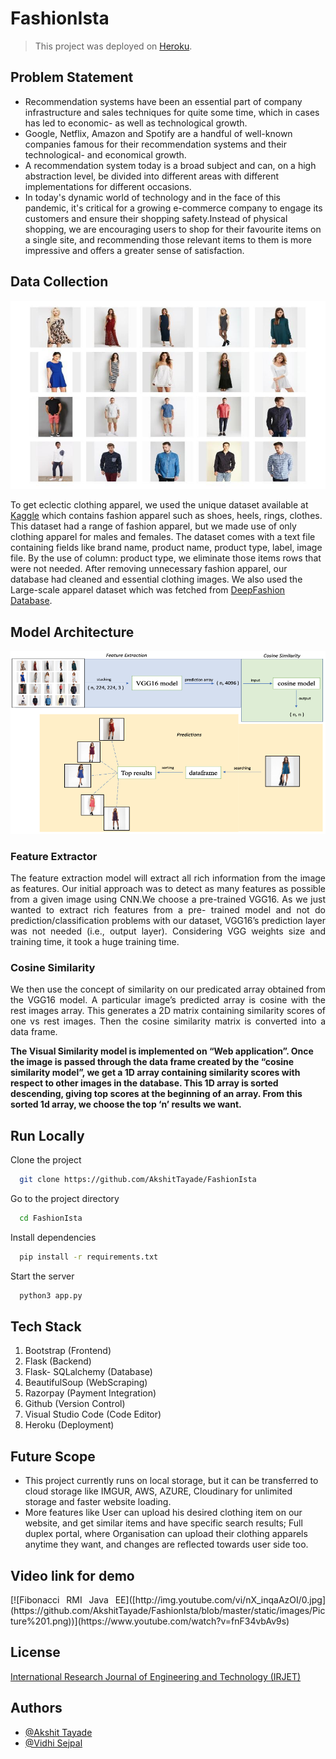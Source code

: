 # FashionIsta 
> This project was deployed on [Heroku](https://fashionista-ty.herokuapp.com).

## Problem Statement
- Recommendation systems have been an essential part of company infrastructure and sales techniques for quite some time, which in cases has led to economic- as well as technological growth. 
- Google, Netflix, Amazon and Spotify are a handful of well-known companies famous for their recommendation systems and their technological- and economical growth. 
- A recommendation system today is a broad subject and can, on a high abstraction level, be divided into different areas with different implementations for different occasions.
- In today's dynamic world of technology and in the face of this pandemic, it's critical for a growing e-commerce company to engage its customers and ensure their shopping safety.Instead of physical shopping, we are encouraging users to shop for their favourite items on a single site, and recommending those relevant items to them is more impressive and offers a greater sense of satisfaction.

## Data Collection

<p align="justify">
  <img src="https://github.com/AkshitTayade/FashionIsta/blob/master/static/images/Picture%201.png">
</p>

To get eclectic clothing apparel, we used the unique dataset available at [Kaggle](https://www.kaggle.com/olgabelitskaya/style-color-images) which contains fashion apparel such as shoes, heels, rings, clothes. This dataset had a range of fashion apparel, but we made use of only clothing apparel for males and females. The dataset comes with a text file containing fields like brand name, product name, product type, label, image file. By the use of column: product type, we eliminate those items rows that were not needed. After removing unnecessary fashion apparel, our database had cleaned and essential clothing images. We also used the Large-scale apparel dataset which was fetched from [DeepFashion Database](http://mmlab.ie.cuhk.edu.hk/projects/DeepFashion.html).


## Model Architecture

<p align="justify">
  <img src="https://github.com/AkshitTayade/FashionIsta/blob/master/static/images/Picture%202.png">
</p>


### Feature Extractor
<p align='justify'>
The feature extraction model will extract all rich information from the image as features. Our initial approach was to detect as many features as possible from a given image using CNN.We choose a pre-trained VGG16. As we just wanted to extract rich features from a pre- trained model and not do prediction/classification problems with our dataset, VGG16’s prediction layer was not needed (i.e., output layer). Considering VGG weights size and training time, it took a huge training time.
</p>

### Cosine Similarity 
<p align='justify'>
We then use the concept of similarity on our predicated array obtained from the VGG16 model. A particular image’s predicted array is cosine with the rest images array. This generates a 2D matrix containing similarity scores of one vs rest images. Then the cosine similarity matrix is converted into a data frame.

**The Visual Similarity model is implemented on “Web application”. Once the image is passed through the data frame created by the “cosine similarity model”, we get a 1D array containing similarity scores with respect to other images in the database. This 1D array is sorted descending, giving top scores at the beginning of an array. From this sorted 1d array, we choose the top ‘n’ results we want.**
</p>

## Run Locally

Clone the project

```bash
  git clone https://github.com/AkshitTayade/FashionIsta
```

Go to the project directory

```bash
  cd FashionIsta
```

Install dependencies

```bash
  pip install -r requirements.txt
```

Start the server

```bash
  python3 app.py
```

## Tech Stack
1. Bootstrap (Frontend)
2. Flask (Backend)
3. Flask- SQLalchemy (Database)
4. BeautifulSoup (WebScraping)
5. Razorpay (Payment Integration)
6. Github (Version Control)
7. Visual Studio Code (Code Editor)
8. Heroku (Deployment)

## Future Scope
* This project currently runs on local storage, but it can be transferred to cloud storage like IMGUR, AWS, AZURE, Cloudinary for unlimited storage and faster website loading. 
* More features like User can upload his desired clothing item on our website, and get similar items and have specific search results; Full duplex portal, where Organisation can upload their clothing apparels anytime they want, and changes are reflected towards user side too.

## Video link for demo
<p align="justify">
  [![Fibonacci RMI Java EE]([http://img.youtube.com/vi/nX_inqaAzOI/0.jpg](https://github.com/AkshitTayade/FashionIsta/blob/master/static/images/Picture%201.png))](https://www.youtube.com/watch?v=fnF34vbAv9s)
</p>



## License

[International Research Journal of Engineering and Technology (IRJET)](https://www.irjet.net/archives/V8/i4/IRJET-V8I4250.pdf)

## Authors
- [@Akshit Tayade](https://github.com/AkshitTayade)
- [@Vidhi Sejpal](https://github.com/Vidhi-Sejpal)
